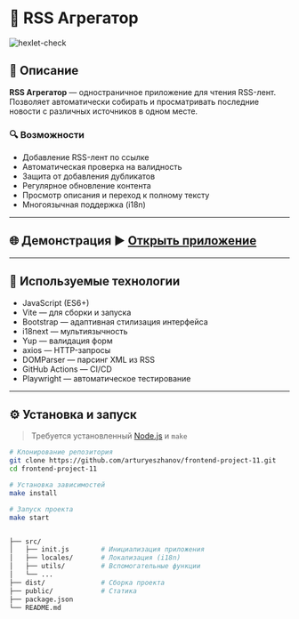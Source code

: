 # 📡 RSS Агрегатор

![hexlet-check](https://github.com/arturyeszhanov/frontend-project-11/workflows/hexlet-check/badge.svg)

## 📖 Описание

**RSS Агрегатор** — одностраничное приложение для чтения RSS-лент.  
Позволяет автоматически собирать и просматривать последние новости с различных источников в одном месте.

### 🔍 Возможности

- Добавление RSS-лент по ссылке
- Автоматическая проверка на валидность
- Защита от добавления дубликатов
- Регулярное обновление контента
- Просмотр описания и переход к полному тексту
- Многоязычная поддержка (i18n)

---

## 🌐 Демонстрация ▶️ <a href="https://frontend-project-11-ruddy-phi.vercel.app/" target="_blank">Открыть приложение</a>


---

## 🧰 Используемые технологии

- JavaScript (ES6+)
- Vite — для сборки и запуска
- Bootstrap — адаптивная стилизация интерфейса
- i18next — мультиязычность
- Yup — валидация форм
- axios — HTTP-запросы
- DOMParser — парсинг XML из RSS
- GitHub Actions — CI/CD
- Playwright — автоматическое тестирование

---

## ⚙️ Установка и запуск

> Требуется установленный [Node.js](https://nodejs.org) и `make`

```bash
# Клонирование репозитория
git clone https://github.com/arturyeszhanov/frontend-project-11.git
cd frontend-project-11

# Установка зависимостей
make install

# Запуск проекта
make start


├── src/
│   ├── init.js        # Инициализация приложения
│   ├── locales/       # Локализация (i18n)
│   ├── utils/         # Вспомогательные функции
│   └── ...            
├── dist/              # Сборка проекта
├── public/            # Статика
├── package.json       
└── README.md


